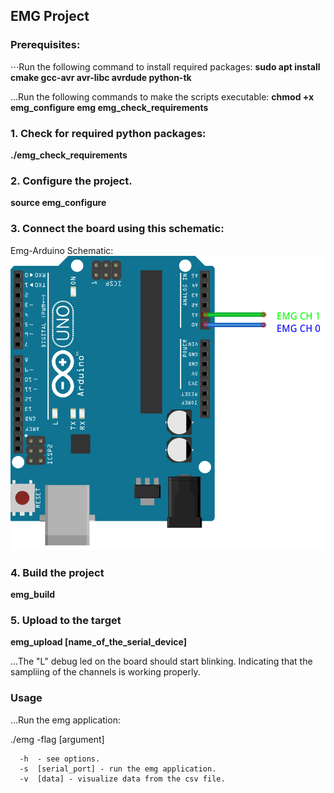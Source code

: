 ## EMG Project

### Prerequisites:

⋅⋅⋅Run the following command to install required packages:
**sudo apt install cmake gcc-avr avr-libc avrdude python-tk**

...Run the following commands to make the scripts executable:
**chmod +x emg_configure emg emg_check_requirements**

### 1. Check for required python packages:
**./emg_check_requirements**

### 2. Configure the project.
**source emg_configure**

### 3. Connect the board using this schematic:

Emg-Arduino Schematic:
![alt text](https://github.com/IlievIliya92/EMG/blob/master/source/emg_arduino/schematic/EMG_Arduino.png
 "Emg Arduino schemtaic")

### 4. Build the project
**emg_build**

### 5. Upload to the target
**emg_upload [name_of_the_serial_device]**

...The "L" debug led on the board should start blinking. Indicating
that the sampliing of the channels is working properly.

### Usage
...Run the emg application:

./emg -flag [argument]

      -h  - see options.
      -s  [serial_port] - run the emg application.
      -v  [data] - visualize data from the csv file.
